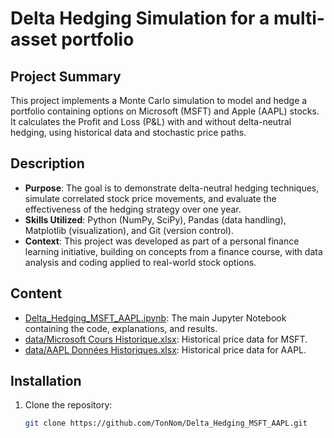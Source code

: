 # Delta Hedging Simulation for a multi-asset portfolio

## Project Summary
This project implements a Monte Carlo simulation to model and hedge a portfolio containing options on Microsoft (MSFT) and Apple (AAPL) stocks. It calculates the Profit and Loss (P&L) with and without delta-neutral hedging, using historical data and stochastic price paths.

## Description
- **Purpose**: The goal is to demonstrate delta-neutral hedging techniques, simulate correlated stock price movements, and evaluate the effectiveness of the hedging strategy over one year.
- **Skills Utilized**: Python (NumPy, SciPy), Pandas (data handling), Matplotlib (visualization), and Git (version control).
- **Context**: This project was developed as part of a personal finance learning initiative, building on concepts from a finance course, with data analysis and coding applied to real-world stock options.

## Content
- [Delta_Hedging_MSFT_AAPL.ipynb]([Delta_Hedging_MSFT_AAPL.ipynb](https://github.com/BaptisteSorel/Github---Profect-Delta-Hedging/blob/main/AAPL%20Donn%C3%A9es%20Historiques.xlsx)): The main Jupyter Notebook containing the code, explanations, and results.
- [data/Microsoft Cours Historique.xlsx](data/Microsoft_Cours_Historique.xlsx): Historical price data for MSFT.
- [data/AAPL Données Historiques.xlsx](data/AAPL_Données_Historiques.xlsx): Historical price data for AAPL.

## Installation
1. Clone the repository:  
   ```bash
   git clone https://github.com/TonNom/Delta_Hedging_MSFT_AAPL.git
 
